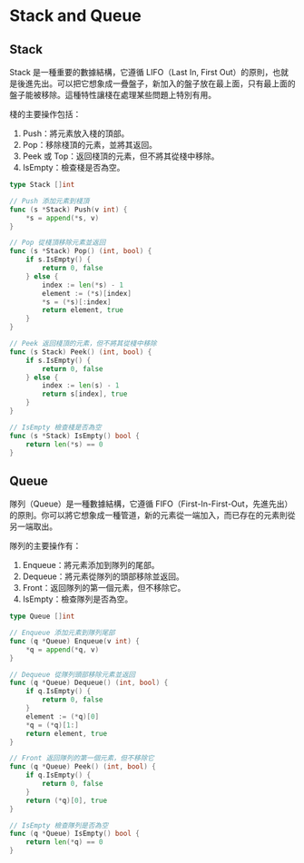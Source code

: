 # Stack and Queue

## Stack

Stack 是一種重要的數據結構，它遵循 LIFO（Last In, First Out）的原則，也就是後進先出。可以把它想象成一疊盤子，新加入的盤子放在最上面，只有最上面的盤子能被移除。這種特性讓棧在處理某些問題上特別有用。

棧的主要操作包括：

1. Push：將元素放入棧的頂部。
2. Pop：移除棧頂的元素，並將其返回。
3. Peek 或 Top：返回棧頂的元素，但不將其從棧中移除。
4. IsEmpty：檢查棧是否為空。

```go
type Stack []int

// Push 添加元素到棧頂
func (s *Stack) Push(v int) {
	*s = append(*s, v)
}

// Pop 從棧頂移除元素並返回
func (s *Stack) Pop() (int, bool) {
	if s.IsEmpty() {
		return 0, false
	} else {
		index := len(*s) - 1
		element := (*s)[index]
		*s = (*s)[:index]
		return element, true
	}
}

// Peek 返回棧頂的元素，但不將其從棧中移除
func (s Stack) Peek() (int, bool) {
	if s.IsEmpty() {
		return 0, false
	} else {
		index := len(s) - 1
		return s[index], true
	}
}

// IsEmpty 檢查棧是否為空
func (s *Stack) IsEmpty() bool {
	return len(*s) == 0
}
```

## Queue

隊列（Queue）是一種數據結構，它遵循 FIFO（First-In-First-Out，先進先出）的原則。你可以將它想象成一種管道，新的元素從一端加入，而已存在的元素則從另一端取出。

隊列的主要操作有：

1. Enqueue：將元素添加到隊列的尾部。
2. Dequeue：將元素從隊列的頭部移除並返回。
3. Front：返回隊列的第一個元素，但不移除它。
4. IsEmpty：檢查隊列是否為空。

```go
type Queue []int

// Enqueue 添加元素到隊列尾部
func (q *Queue) Enqueue(v int) {
	*q = append(*q, v)
}

// Dequeue 從隊列頭部移除元素並返回
func (q *Queue) Dequeue() (int, bool) {
	if q.IsEmpty() {
		return 0, false
	}
	element := (*q)[0]
	*q = (*q)[1:]
	return element, true
}

// Front 返回隊列的第一個元素，但不移除它
func (q *Queue) Peek() (int, bool) {
	if q.IsEmpty() {
		return 0, false
	}
	return (*q)[0], true
}

// IsEmpty 檢查隊列是否為空
func (q *Queue) IsEmpty() bool {
	return len(*q) == 0
}
```
